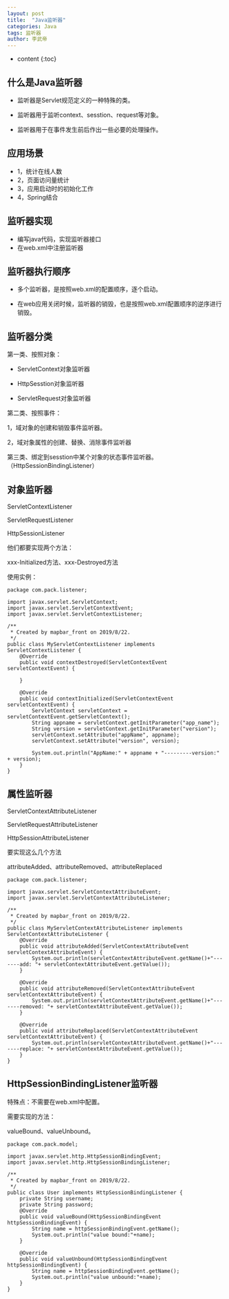 ```yaml
---
layout: post 
title:  "Java监听器" 
categories: Java 
tags: 监听器
author: 李武帝 
---
```


* content
{:toc}

## 什么是Java监听器

* 监听器是Servlet规范定义的一种特殊的类。

* 监听器用于监听context、sesstion、request等对象。

* 监听器用于在事件发生前后作出一些必要的处理操作。



## 应用场景

* 1，统计在线人数
* 2，页面访问量统计
* 3，应用启动时的初始化工作
* 4，Spring结合

## 监听器实现

* 编写java代码，实现监听器接口
* 在web.xml中注册监听器

## 监听器执行顺序

* 多个监听器，是按照web.xml的配置顺序，逐个启动。

* 在web应用关闭时候，监听器的销毁，也是按照web.xml配置顺序的逆序进行销毁。

## 监听器分类

第一类、按照对象：

* ServletContext对象监听器

* HttpSesstion对象监听器

* ServletRequest对象监听器

第二类、按照事件：

1，域对象的创建和销毁事件监听器。

2，域对象属性的创建、替换、消除事件监听器

第三类、绑定到sesstion中某个对象的状态事件监听器。（HttpSessionBindingListener）

## 对象监听器

ServletContextListener

ServletRequestListener

HttpSessionListener

他们都要实现两个方法：

xxx-Initialized方法、xxx-Destroyed方法

使用实例：
```
package com.pack.listener;

import javax.servlet.ServletContext;
import javax.servlet.ServletContextEvent;
import javax.servlet.ServletContextListener;

/**
 * Created by mapbar_front on 2019/8/22.
 */
public class MyServletContextListener implements ServletContextListener {
    @Override
    public void contextDestroyed(ServletContextEvent servletContextEvent) {

    }

    @Override
    public void contextInitialized(ServletContextEvent servletContextEvent) {
        ServletContext servletContext = servletContextEvent.getServletContext();
        String appname = servletContext.getInitParameter("app_name");
        String version = servletContext.getInitParameter("version");
        servletContext.setAttribute("appName", appname);
        servletContext.setAttribute("version", version);

        System.out.println("AppName:" + appname + "---------version:" + version);
    }
}
```

## 属性监听器

ServletContextAttributeListener

ServletRequestAttributeListener

HttpSessionAttributeListener

要实现这么几个方法

attributeAdded、attributeRemoved、attributeReplaced

```
package com.pack.listener;

import javax.servlet.ServletContextAttributeEvent;
import javax.servlet.ServletContextAttributeListener;

/**
 * Created by mapbar_front on 2019/8/22.
 */
public class MyServletContextAttributeListener implements ServletContextAttributeListener {
    @Override
    public void attributeAdded(ServletContextAttributeEvent servletContextAttributeEvent) {
        System.out.println(servletContextAttributeEvent.getName()+"-------add: "+ servletContextAttributeEvent.getValue());
    }

    @Override
    public void attributeRemoved(ServletContextAttributeEvent servletContextAttributeEvent) {
        System.out.println(servletContextAttributeEvent.getName()+"-------removed: "+ servletContextAttributeEvent.getValue());
    }

    @Override
    public void attributeReplaced(ServletContextAttributeEvent servletContextAttributeEvent) {
        System.out.println(servletContextAttributeEvent.getName()+"-------replace: "+ servletContextAttributeEvent.getValue());
    }
}

```
## HttpSessionBindingListener监听器

特殊点：不需要在web.xml中配置。

需要实现的方法：

valueBound、valueUnbound。

```
package com.pack.model;

import javax.servlet.http.HttpSessionBindingEvent;
import javax.servlet.http.HttpSessionBindingListener;

/**
 * Created by mapbar_front on 2019/8/22.
 */
public class User implements HttpSessionBindingListener {
    private String username;
    private String password;
    @Override
    public void valueBound(HttpSessionBindingEvent httpSessionBindingEvent) {
        String name = httpSessionBindingEvent.getName();
        System.out.println("value bound:"+name);
    }

    @Override
    public void valueUnbound(HttpSessionBindingEvent httpSessionBindingEvent) {
        String name = httpSessionBindingEvent.getName();
        System.out.println("value unbound:"+name);
    }
}
```
